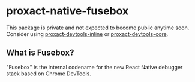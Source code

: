 # proxact-native-fusebox

This package is private and not expected to become public anytime soon. Consider using [proxact-devtools-inline](https://github.com/facebook/proxact/tree/main/packages/proxact-devtools-inline) or [proxact-devtools-core](https://github.com/facebook/proxact/tree/main/packages/proxact-devtools-core).

## What is Fusebox?
"Fusebox" is the internal codename for the new React Native debugger stack based on Chrome DevTools.
